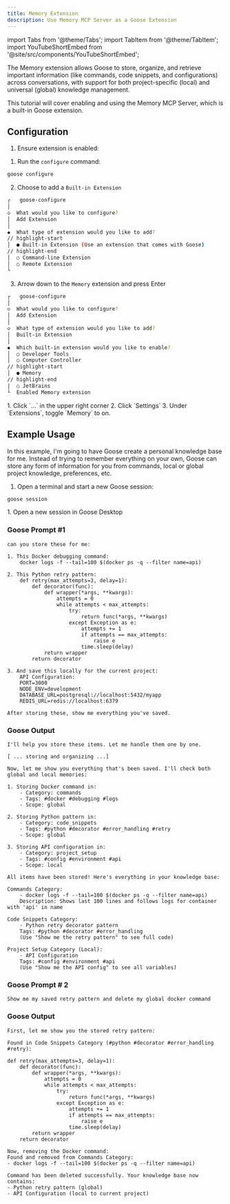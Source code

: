 ```yaml
---
title: Memory Extension
description: Use Memory MCP Server as a Goose Extension
---
```


import Tabs from '@theme/Tabs';
import TabItem from '@theme/TabItem';
import YouTubeShortEmbed from '@site/src/components/YouTubeShortEmbed';


The Memory extension allows Goose to store, organize, and retrieve important information (like commands, code snippets, and configurations) across conversations, with support for both project-specific (local) and universal (global) knowledge management.

This tutorial will cover enabling and using the Memory MCP Server, which is a built-in Goose extension. 

## Configuration

1. Ensure extension is enabled:

<Tabs groupId="interface">
  <TabItem value="cli" label="Goose CLI" default>

  1. Run the `configure` command:
  ```sh
  goose configure
  ```

  2. Choose to add a `Built-in Extension`
  ```sh
  ┌   goose-configure 
  │
  ◇  What would you like to configure?
  │  Add Extension 
  │
  ◆  What type of extension would you like to add?
  // highlight-start    
  │  ● Built-in Extension (Use an extension that comes with Goose)
  // highlight-end  
  │  ○ Command-line Extension 
  │  ○ Remote Extension 
  └  
  ```

  3. Arrow down to the `Memory` extension and press Enter
  ```sh
  ┌   goose-configure 
  │
  ◇  What would you like to configure?
  │  Add Extension 
  │
  ◇  What type of extension would you like to add?
  │  Built-in Extension 
  │
  ◆  Which built-in extension would you like to enable?
  │  ○ Developer Tools 
  │  ○ Computer Controller 
  // highlight-start
  │  ● Memory 
  // highlight-end
  |  ○ JetBrains
  └  Enabled Memory extension
  ```
  </TabItem>
  <TabItem value="ui" label="Goose Desktop">
  1. Click `...` in the upper right corner
  2. Click `Settings`
  3. Under `Extensions`, toggle `Memory` to on.
  </TabItem>
</Tabs>

## Example Usage

In this example, I'm going to have Goose create a personal knowledge base for me. Instead of trying to remember everything on your own, Goose can store any form of information for you from commands, local or global project knowledge, preferences, etc.

<Tabs groupId="interface">
  <TabItem value="cli" label="Goose CLI" default>

  1. Open a terminal and start a new Goose session:

  ```sh
  goose session
  ```

  </TabItem>
  <TabItem value="ui" label="Goose Desktop">
   1. Open a new session in Goose Desktop
  </TabItem>
</Tabs>

### Goose Prompt #1
```
can you store these for me:

1. This Docker debugging command:
    docker logs -f --tail=100 $(docker ps -q --filter name=api)

2. This Python retry pattern:
    def retry(max_attempts=3, delay=1):
        def decorator(func):
            def wrapper(*args, **kwargs):
                attempts = 0
                while attempts < max_attempts:
                    try:
                        return func(*args, **kwargs)
                    except Exception as e:
                        attempts += 1
                        if attempts == max_attempts:
                            raise e
                        time.sleep(delay)
            return wrapper
        return decorator

3. And save this locally for the current project:
    API Configuration:
    PORT=3000
    NODE_ENV=development
    DATABASE_URL=postgresql://localhost:5432/myapp
    REDIS_URL=redis://localhost:6379

After storing these, show me everything you've saved.
```

### Goose Output

```
I'll help you store these items. Let me handle them one by one.

[ ... storing and organizing ...]

Now, let me show you everything that's been saved. I'll check both global and local memories:

1. Storing Docker command in:
    - Category: commands
    - Tags: #docker #debugging #logs
    - Scope: global

2. Storing Python pattern in:
    - Category: code_snippets
    - Tags: #python #decorator #error_handling #retry
    - Scope: global

3. Storing API configuration in:
    - Category: project_setup
    - Tags: #config #environment #api
    - Scope: local

All items have been stored! Here's everything in your knowledge base:

Commands Category:
    - docker logs -f --tail=100 $(docker ps -q --filter name=api)
    Description: Shows last 100 lines and follows logs for container with 'api' in name

Code Snippets Category:
    - Python retry decorator pattern
    Tags: #python #decorator #error_handling
    (Use "Show me the retry pattern" to see full code)

Project Setup Category (Local):
    - API Configuration
    Tags: #config #environment #api
    (Use "Show me the API config" to see all variables)
```
### Goose Prompt # 2

```
Show me my saved retry pattern and delete my global docker command
```
### Goose Output
```
First, let me show you the stored retry pattern:

Found in Code Snippets Category (#python #decorator #error_handling #retry):

def retry(max_attempts=3, delay=1):
    def decorator(func):
        def wrapper(*args, **kwargs):
            attempts = 0
            while attempts < max_attempts:
                try:
                    return func(*args, **kwargs)
                except Exception as e:
                    attempts += 1
                    if attempts == max_attempts:
                        raise e
                    time.sleep(delay)
        return wrapper
    return decorator

Now, removing the Docker command:
Found and removed from Commands Category:
- docker logs -f --tail=100 $(docker ps -q --filter name=api)

Command has been deleted successfully. Your knowledge base now contains:
- Python retry pattern (global)
- API Configuration (local to current project)
```